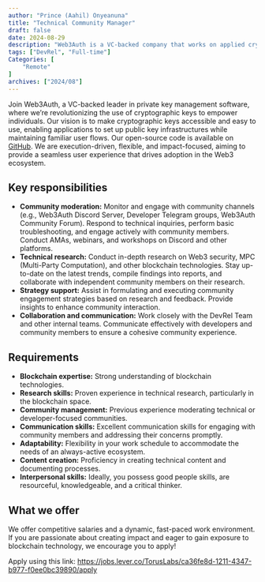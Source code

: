 ```yaml
---
author: "Prince (Aahil) Onyeanuna"
title: "Technical Community Manager"
draft: false
date: 2024-08-29
description: "Web3Auth is a VC-backed company that works on applied cryptography and we specialize in private key management software. Our company vision is to proliferate the usage of cryptographic keys to enable use cases that empower the individual. Our solution allows for applications to set up a public key infrastructure while maintaining flows that end-users are familiar with. You can (git) check out all of our open-source code at https://github.com/torusresearch. We’re heavily execution-driven, flexible and impact-focused."
tags: ["DevRel", "Full-time"]
Categories: [
    "Remote"
]
archives: ["2024/08"]
---
```


Join Web3Auth, a VC-backed leader in private key management software, where we’re revolutionizing the use of cryptographic keys to empower individuals. Our vision is to make cryptographic keys accessible and easy to use, enabling applications to set up public key infrastructures while maintaining familiar user flows. Our open-source code is available on [GitHub](https://github.com/torusresearch). We are execution-driven, flexible, and impact-focused, aiming to provide a seamless user experience that drives adoption in the Web3 ecosystem.

## Key responsibilities

- **Community moderation:** Monitor and engage with community channels (e.g., Web3Auth Discord Server, Developer Telegram groups, Web3Auth Community Forum). Respond to technical inquiries, perform basic troubleshooting, and engage actively with community members. Conduct AMAs, webinars, and workshops on Discord and other platforms.
- **Technical research:** Conduct in-depth research on Web3 security, MPC (Multi-Party Computation), and other blockchain technologies. Stay up-to-date on the latest trends, compile findings into reports, and collaborate with independent community members on their research.
- **Strategy support:** Assist in formulating and executing community engagement strategies based on research and feedback. Provide insights to enhance community interaction.
- **Collaboration and communication:** Work closely with the DevRel Team and other internal teams. Communicate effectively with developers and community members to ensure a cohesive community experience.

## Requirements

- **Blockchain expertise:** Strong understanding of blockchain technologies.
- **Research skills:** Proven experience in technical research, particularly in the blockchain space.
- **Community management:** Previous experience moderating technical or developer-focused communities.
- **Communication skills:** Excellent communication skills for engaging with community members and addressing their concerns promptly.
- **Adaptability:** Flexibility in your work schedule to accommodate the needs of an always-active ecosystem.
- **Content creation:** Proficiency in creating technical content and documenting processes.
- **Interpersonal skills:** Ideally, you possess good people skills, are resourceful, knowledgeable, and a critical thinker.

## What we offer

We offer competitive salaries and a dynamic, fast-paced work environment. If you are passionate about creating impact and eager to gain exposure to blockchain technology, we encourage you to apply!

Apply using this link: https://jobs.lever.co/TorusLabs/ca36fe8d-1211-4347-b977-f0ee0bc39890/apply
